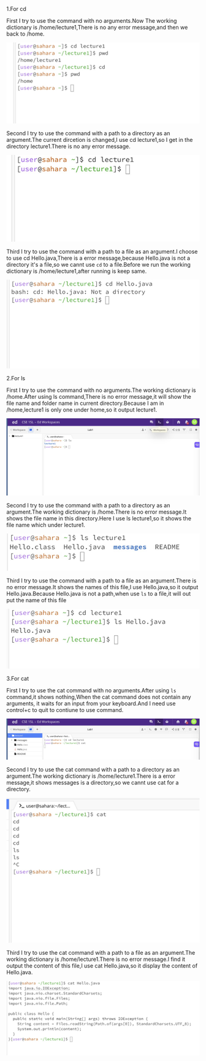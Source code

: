 1.For cd

First I try to use the command with no arguments.Now The working dictionary is /home/lecture1,There is no any error message,and then we back to /home.

![image](https://raw.githubusercontent.com/zmc0806/cse15L-lab-report1/main/cd1new.jpeg)

Second I try to use the command with a path to a directory as an argument.The current dircetion is changed,I use cd lecture1,so I get in the directory lecture1.There is no any error message.

![image](https://raw.githubusercontent.com/zmc0806/cse15L-lab-report1/main/cd2.jpeg)

Third I try to use the command with a path to a file as an argument.I choose to use cd Hello.java,There is a error message,because Hello.java is not a directory it's a file,so we cannt use `cd` to a file.Before we run the working dictionary is /home/lecture1,after running is keep same.

![image](https://raw.githubusercontent.com/zmc0806/cse15L-lab-report1/main/cd3.jpeg)

2.For ls

First I try to use the command with no arguments.The working dictionary is /home.After using ls command,There is no error message,it will show the file name and folder name in current directory.Because I am in /home,lecture1 is only one under home,so it output lecture1.

![image](https://raw.githubusercontent.com/zmc0806/cse15L-lab-report1/main/ls1.jpeg)

Second I try to use the command with a path to a directory as an argument.The working dictionary is /home.There is no error message.It shows the file name in this directory.Here I use ls lecture1,so it shows the file name which under lecture1.

![image](https://raw.githubusercontent.com/zmc0806/cse15L-lab-report1/main/ls2.jpeg)

Third I try to use the command with a path to a file as an argument.There is no error message.It shows the names of this file,I use Hello.java,so it output Hello.java.Because Hello.java is not a path,when use `ls` to a file,it will out put the name of this file

![image](https://raw.githubusercontent.com/zmc0806/cse15L-lab-report1/main/ls3.jpeg)

3.For cat

First I try to use the cat command with no arguments.After using `ls` command,it shows nothing,When the cat command does not contain any arguments, it waits for an input from your keyboard.And I need use control+c to quit to contiune to use command.

![image](https://raw.githubusercontent.com/zmc0806/cse15L-lab-report1/main/cat1.jpeg)

Second I try to use the cat command with a path to a directory as an argument.The working dictionary is /home/lecture1.There is a error message,it shows messages is a directory,so we cannt use cat for a directory.

![image](https://raw.githubusercontent.com/zmc0806/cse15L-lab-report1/main/cat2new.jpeg)

Third I try to use the cat command with a path to a file as an argument.The working dictionary is /home/lecture1.There is no error message.I find it output the content of this file,I use cat Hello.java,so it display the content of Hello.java.

![image](https://raw.githubusercontent.com/zmc0806/cse15L-lab-report1/main/cat3.jpeg)












